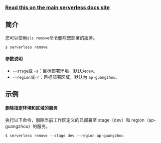 <!--
title: Serverless Framework 文档 - 删除服务
menuText: 删除服务
menuOrder: 16
description: Remove a deployed Service and all of its Tencent-SCF Functions, Events and Resources
layout: Doc
-->

<!-- DOCS-SITE-LINK:START automatically generated  -->

### [Read this on the main serverless docs site](https://www.serverless.com/framework/docs/providers/tencent/cli-reference/remove/)

<!-- DOCS-SITE-LINK:END -->

## 简介
您可以使用`sls remove`命令删除您部署的服务。
```
$ serverless remove
```


#### 参数说明
- `--stage`或 `-s`：目标部署环境，默认为`dev`。
- `--region`或`-r`：目标部署区域，默认为 `ap-guangzhou`。


## 示例

#### 删除指定环境和区域的服务
执行以下命令，删除当前工作区定义的已部署至 stage（dev）和 region（ap-guangzhou）的服务。
```
$ serverless remove --stage dev --region ap-guangzhou
```